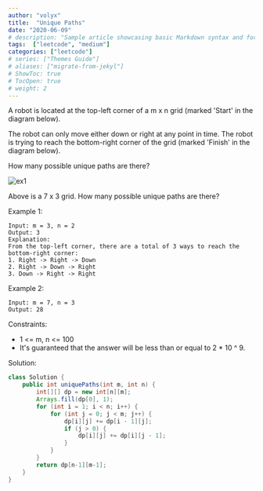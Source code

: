 ```yaml
---
author: "volyx"
title:  "Unique Paths"
date: "2020-06-09"
# description: "Sample article showcasing basic Markdown syntax and formatting for HTML elements."
tags:  ["leetcode", "medium"]
categories: ["leetcode"]
# series: ["Themes Guide"]
# aliases: ["migrate-from-jekyl"]
# ShowToc: true
# TocOpen: true
# weight: 2
---
```


A robot is located at the top-left corner of a m x n grid (marked 'Start' in the diagram below).

The robot can only move either down or right at any point in time. The robot is trying to reach the bottom-right corner of the grid (marked 'Finish' in the diagram below).

How many possible unique paths are there?

![ex1](/images/2020-06-09-ex1.png)

Above is a 7 x 3 grid. How many possible unique paths are there?

Example 1:
```
Input: m = 3, n = 2
Output: 3
Explanation:
From the top-left corner, there are a total of 3 ways to reach the bottom-right corner:
1. Right -> Right -> Down
2. Right -> Down -> Right
3. Down -> Right -> Right
```

Example 2:
```
Input: m = 7, n = 3
Output: 28
```

Constraints:

- 1 <= m, n <= 100
- It's guaranteed that the answer will be less than or equal to 2 * 10 ^ 9.

Solution:

```java
class Solution {
    public int uniquePaths(int m, int n) {
        int[][] dp = new int[n][m];
        Arrays.fill(dp[0], 1);
        for (int i = 1; i < n; i++) {
            for (int j = 0; j < m; j++) {
                dp[i][j] += dp[i - 1][j];
                if (j > 0) {
                    dp[i][j] += dp[i][j - 1];
                }
            }
        }
        return dp[n-1][m-1];
    }
}
